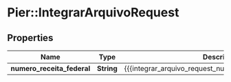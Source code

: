 # Pier::IntegrarArquivoRequest

## Properties
Name | Type | Description | Notes
------------ | ------------- | ------------- | -------------
**numero_receita_federal** | **String** | {{{integrar_arquivo_request_numero_receita_federal_value}}} | [optional] 


